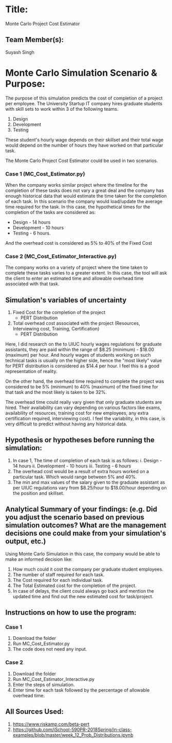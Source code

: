 

# Title: 
Monte Carlo Project Cost Estimator


## Team Member(s):
Suyash Singh

# Monte Carlo Simulation Scenario & Purpose:

The purpose of this simulation predicts the cost of completion of a project per employee. The University Startup IT company hires graduate students with skill sets to work within 3 of the following teams.

1. Design
2. Development
3. Testing

These student's hourly wage depends on their skillset and their total wage would depend on the number of hours they have worked on that particular task.

The Monte Carlo Project Cost Estimator could be used in two scenarios.

### Case 1 (MC_Cost_Estimator.py)

When the company works similar project where the timeline for the completion of these tasks does not vary a great deal and the company has enough historical data that would estimate the time taken for the completion of each task. In this scenario the company would load/update the average time required for the task. In this case, the hypothetical times for the completion of the tasks are considered as:

- Design - 14 hours 
- Development - 10 hours 
- Testing - 6 hours.

And the overhead cost is considered as 5% to 40% of the Fixed Cost
 
 ### Case 2 (MC_Cost_Estimator_Interactive.py)
 
The company works on a variety of project where the time taken to complete these tasks varies to a greater extent. In this case, the tool will ask the client to enter an estimated time and allowable overhead time associated with that task.
 
## Simulation's variables of uncertainty

1. Fixed Cost for the completion of the project
    - PERT Distribution  
2. Total overhead cost associated with the project (Resources, Interviewing cost, Training, Certification)
    - PERT Distribution

Here, I did research on the to UIUC hourly wages regulations for graduate assistants, they are paid within the range of $8.25 (minimum) - $18.00 (maximum) per hour. And hourly wages of students working on such technical tasks is usually on the higher side, hence the "most likely" value for PERT distribution is considered as $14.4 per hour. I feel this is a good representation of reality.

On the other hand, the overhead time required to complete the project was considered to be 5% (minimum) to 40% (maximum) of the fixed time for that task and the most likely is taken to be 32%.

The overhead time could really vary given that only graduate students are hired. Their availability can vary depending on various factors like exams, availability of resources, training cost for new employees, any extra certification required, interviewing cost). I feel the variability, in this case, is very difficult to predict without having any historical data.

## Hypothesis or hypotheses before running the simulation:

1. In case 1, The time of completion of each task is as follows: i. Design - 14 hours ii. Development - 10 hours iii. Testing - 6 hours
2. The overhead cost would be a result of extra hours worked on a particular task. Which would range between 5% and 40%.
3. The min and max values of the salary given to the graduate assistant as per UIUC regulations vary from $8.25/hour to $18.00/hour depending on the position and skillset.

## Analytical Summary of your findings: (e.g. Did you adjust the scenario based on previous simulation outcomes?  What are the management decisions one could make from your simulation's output, etc.)

Using Monte Carlo Simulation in this case, the company would be able to make an informed decision like:
1. How much could it cost the company per graduate student employees.
2. The number of staff required for each task.
3. The Cost required for each individual task.
4. The Total Estimated cost for the completion of the project.
5. In case of delays, the client could always go back and mention the updated time and find out the new estimated cost for task/project.

## Instructions on how to use the program:

### Case 1
1. Download the folder
2. Run MC_Cost_Estimator.py
3. The code does not need any input.

### Case 2
1. Download the folder
2. Run MC_Cost_Estimator_Interactive.py
3. Enter the steps of simulation.
4. Enter time for each task followed by the percentage of allowable overhead time.

## All Sources Used:
1. https://www.riskamp.com/beta-pert
2. https://github.com/iSchool-590PR-2018Spring/in-class-examples/blob/master/week_12_Prob_Distributions.ipynb
